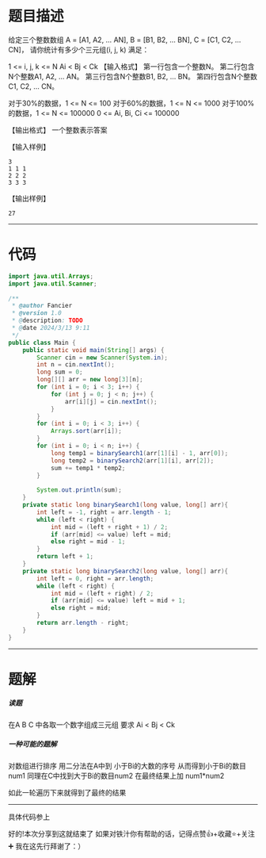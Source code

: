 # 题目描述
给定三个整数数组
A = \[A1, A2, … AN],
B = \[B1, B2, … BN],
C = \[C1, C2, … CN]，
请你统计有多少个三元组(i, j, k) 满足：

1 <= i, j, k <= N
Ai < Bj < Ck
【输入格式】
第一行包含一个整数N。
第二行包含N个整数A1, A2, … AN。
第三行包含N个整数B1, B2, … BN。
第四行包含N个整数C1, C2, … CN。

对于30%的数据，1 <= N <= 100
对于60%的数据，1 <= N <= 1000
对于100%的数据，1 <= N <= 100000 0 <= Ai, Bi, Ci <= 100000

【输出格式】
一个整数表示答案

【输入样例】
```
3
1 1 1
2 2 2
3 3 3
```

【输出样例】
```
27
```
---

# 代码
```java
import java.util.Arrays;  
import java.util.Scanner;  
  
/**  
 * @author Fancier  
 * @version 1.0  
 * @description: TODO  
 * @date 2024/3/13 9:11  
 */  
public class Main {  
    public static void main(String[] args) {  
        Scanner cin = new Scanner(System.in);  
        int n = cin.nextInt();  
        long sum = 0;  
        long[][] arr = new long[3][n];  
        for (int i = 0; i < 3; i++) {  
            for (int j = 0; j < n; j++) {  
                arr[i][j] = cin.nextInt();  
            }  
        }  
        for (int i = 0; i < 3; i++) {  
            Arrays.sort(arr[i]);  
        }  
        for (int i = 0; i < n; i++) {  
            long temp1 = binarySearch1(arr[1][i] - 1, arr[0]);  
            long temp2 = binarySearch2(arr[1][i], arr[2]);  
            sum += temp1 * temp2;  
        }  
  
        System.out.println(sum);  
    }  
    private static long binarySearch1(long value, long[] arr){  
        int left = -1, right = arr.length - 1;  
        while (left < right) {  
            int mid = (left + right + 1) / 2;  
            if (arr[mid] <= value) left = mid;  
            else right = mid - 1;  
        }  
        return left + 1;  
    }  
    private static long binarySearch2(long value, long[] arr){  
        int left = 0, right = arr.length;  
        while (left < right) {  
            int mid = (left + right) / 2;  
            if (arr[mid] <= value) left = mid + 1;  
            else right = mid;  
        }  
        return arr.length - right;  
    }  
}
```

---
# 题解

##### 读题
在A B C 中各取一个数字组成三元组
要求 Ai < Bj < Ck

##### 一种可能的题解
对数组进行排序
用二分法在A中到 小于Bi的大数的序号 从而得到小于Bi的数目num1
同理在C中找到大于Bi的数目num2
在最终结果上加 num1\*num2

如此一轮遍历下来就得到了最终的结果

---
具体代码参上

好的!本次分享到这就结束了
如果对铁汁你有帮助的话，记得点赞👍+收藏⭐️+关注➕
我在这先行拜谢了：）






